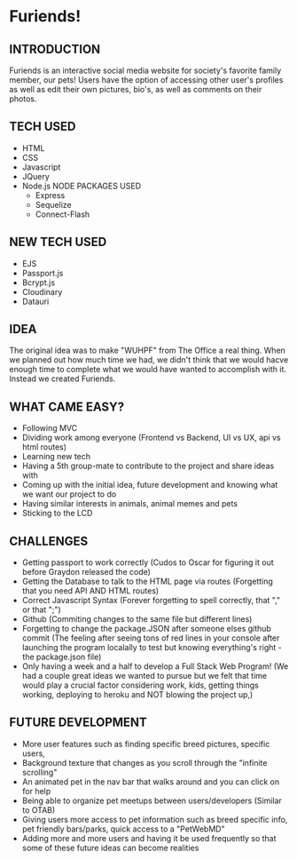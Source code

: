 # Furiends!

INTRODUCTION
------------

Furiends is an interactive social media website for society's favorite family member, our pets!
Users have the option of accessing other user's profiles as well as edit their own pictures, bio's, as well as comments on their photos.

TECH USED
------------
- HTML
- CSS
- Javascript
- JQuery
- Node.js
    NODE PACKAGES USED
    - Express
    - Sequelize
    - Connect-Flash

NEW TECH USED
------------
- EJS
- Passport.js
- Bcrypt.js
- Cloudinary
- Datauri

IDEA
------------
The original idea was to make "WUHPF" from The Office a real thing. When we planned out how much time we had, we didn't think that we would hacve enough time to complete what we would have wanted to accomplish with it. Instead we created Furiends.

WHAT CAME EASY?
------------
- Following MVC
- Dividing work among everyone (Frontend vs Backend, UI vs UX, api vs html routes)
- Learning new tech
- Having a 5th group-mate to contribute to the project and share ideas with
- Coming up with the initial idea, future development and knowing what we want our project to do
- Having similar interests in animals, animal memes and pets
- Sticking to the LCD

CHALLENGES
------------
- Getting passport to work correctly (Cudos to Oscar for figuring it out before Graydon released the code)
- Getting the Database to talk to the HTML page via routes (Forgetting that you need API AND HTML routes)
- Correct Javascript Syntax (Forever forgetting to spell correctly, that "," or that ";")
- Github (Commiting changes to the same file but different lines)
- Forgetting to change the package.JSON after someone elses github commit (The feeling after seeing tons of red lines in your console after launching the program localally to test but knowing everything's right - the package.json file)
- Only having a week and a half to develop a Full Stack Web Program! (We had a couple great ideas we wanted to pursue but we felt that time would play a crucial factor considering work, kids, getting things working, deploying to heroku and NOT blowing the project up,)

FUTURE DEVELOPMENT
------------
- More user features such as finding specific breed pictures, specific users, 
- Background texture that changes as you scroll through the "infinite scrolling"
- An animated pet in the nav bar that walks around and you can click on for help
- Being able to organize pet meetups between users/developers (Similar to OTAB)
- Giving users more access to pet information such as breed specific info, pet friendly bars/parks, quick access to a "PetWebMD"
- Adding more and more users and having it be used frequently so that some of these future ideas can become realities